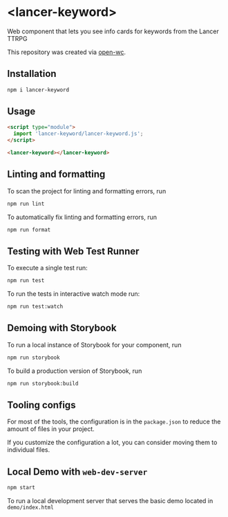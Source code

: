 # \<lancer-keyword>

Web component that lets you see info cards for keywords from the Lancer TTRPG

This repository was created via [open-wc](https://github.com/open-wc/open-wc).

## Installation

```bash
npm i lancer-keyword
```

## Usage

```html
<script type="module">
  import 'lancer-keyword/lancer-keyword.js';
</script>

<lancer-keyword></lancer-keyword>
```

## Linting and formatting

To scan the project for linting and formatting errors, run

```bash
npm run lint
```

To automatically fix linting and formatting errors, run

```bash
npm run format
```

## Testing with Web Test Runner

To execute a single test run:

```bash
npm run test
```

To run the tests in interactive watch mode run:

```bash
npm run test:watch
```

## Demoing with Storybook

To run a local instance of Storybook for your component, run

```bash
npm run storybook
```

To build a production version of Storybook, run

```bash
npm run storybook:build
```


## Tooling configs

For most of the tools, the configuration is in the `package.json` to reduce the amount of files in your project.

If you customize the configuration a lot, you can consider moving them to individual files.

## Local Demo with `web-dev-server`

```bash
npm start
```

To run a local development server that serves the basic demo located in `demo/index.html`
